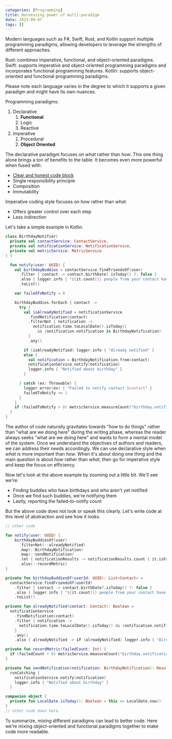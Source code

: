 ```yaml
---
categories: [Programming]
title: Harnessing power of multi-paradigm
date: 2023-09-07
tags: []
---
```


Modern languages such as F#, Swift, Rust, and Kotlin support multiple programming paradigms, allowing developers to leverage the strengths of different approaches.

Rust: combines imperative, functional, and object-oriented paradigms.
Swift: supports imperative and object-oriented programming paradigms and incorporates functional programming features.
Kotlin: supports object-oriented and functional programming paradigms.

Please note each language varies in the degree to which it supports a given paradigm and might have its own nuances.

Programming paradigms:

1. Declarative
   1. **Functional**
   2. Logic
   3. Reactive
2. Imperative
   1. Procedural
   2. **Object Oriented**

The declarative paradigm focuses on _what_ rather than _how_. This one thing alone brings a ton of benefits to the table. It becomes even more powerful when fused with:

- [Clear and honest code block](../clear-and-honest)
- Single responsibility principle
- Composition
- Immutability

Imperative coding style focuses on _how_ rather than _what_.

- Offers greater control over each step
- Less indirection

Let's take a simple example in Kotlin.

```kotlin
class BirthdayNotifier(
  private val contactService: ContactService,
  private val notificationService: NotificationService,
  private val metricService: MetricService
) {

  fun notify(user: UUID) {
    val birthdayBuddies = contactService.findFriendsOf(user)
      .filter { contact -> contact.birthDate?.isToday() ?: false }
      .also { logger.info { "${it.count()} people from your contact have Birthday today" } }
      .toList()

    var failedToNotify = 0

    birthdayBuddies.forEach { contact ->
      try {
        val isAlreadyNotified = notificationService
          .findNotification(contact)
          .filterNot { notification ->
            notification.time.toLocalDate().isToday()
              && (notification.notification is BirthdayNotification)
          }
          .any()

        if (isAlreadyNotified) logger.info { "Already notified" }
        else {
          val notification = BirthdayNotification.from(contact)
          notificationService.notify(notification)
          logger.info { "Notified about birthday" }
        }

      } catch (ex: Throwable) {
        logger.error(ex) { "Failed to notify contact $contact" }
        failedToNotify += 1
      }
    }
    if (failedToNotify > 0) metricService.measureCount("birthday.notification.failed.count", failedToNotify)
  }
}
```

The author of code naturally gravitates towards "how to do things" rather than "what are we doing here" during the writing phase, whereas the reader always seeks "what are we doing here" and wants to form a mental model of the system. Once we understand the objectives of authors and readers, we can address their needs accordingly. We can use declarative style when _what_ is more important than _how_. When it's about doing one thing and the main question is about _how_ rather than _what_, then go for imperative style and keep the focus on efficiency.

Now let's look at the above example by zooming out a little bit. We'll see we're:

- Finding buddies who have birthdays and who aren't yet notified
- Once we find such buddies, we're notifying them
- Lastly, reporting the failed-to-notify count

But the above code does not look or speak this clearly. Let's write code at this level of abstraction and see how it looks.

```kotlin
// other code

fun notify(user: UUID) {
    birthdayBuddiesOf(user)
      .filterNot(::alreadyNotified)
      .map(::BirthdayNotification)
      .map(::sendNotification)
      .let { notificationResults -> notificationResults.count { it.isFailure } }
      .also(::recordMetric)
}

private fun birthdayBuddiesOf(userId: UUID): List<Contact> =
  contactService.findFriendsOf(userId)
    .filter { contact -> contact.birthDate?.isToday() ?: false }
    .also { logger.info { "${it.count()} people from your contact have Birthday today" } }
    .toList()

private fun alreadyNotified(contact: Contact): Boolean =
  notificationService
    .findNotification(contact)
    .filter { notification ->
      notification.time.toLocalDate().isToday() && (notification.notification is BirthdayNotification)
    }
    .any()
    .also { alreadyNotified -> if (alreadyNotified) logger.info { "Already notified" } }

private fun recordMetric(failedCount: Int) {
  if (failedCount > 0) metricService.measureCount("birthday.notification.failed.count", failedCount)
}

private fun sendNotification(notification: BirthdayNotification): Result<Unit> =
  runCatching {
    notificationService.notify(notification)
    logger.info { "Notified about birthday" }
  }

companion object {
  private fun LocalDate.isToday(): Boolean = this == LocalDate.now()
}
// other code down here.
```

To summarize, mixing different paradigms can lead to better code. Here we're mixing object-oriented and functional paradigms together to make code more readable.
